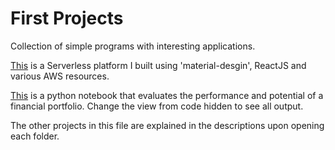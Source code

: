 # First Projects
Collection of simple programs with interesting applications.

[This](https://d2sksnhswqxyde.cloudfront.net/) is a Serverless platform I built using 'material-desgin', ReactJS and various AWS resources.

[This](https://kyso.io/ksuresh/portfolio_manager) is a python notebook that evaluates the performance and potential of a financial portfolio. Change the view from code hidden to see all output.

The other projects in this file are explained in the descriptions upon opening each folder.
